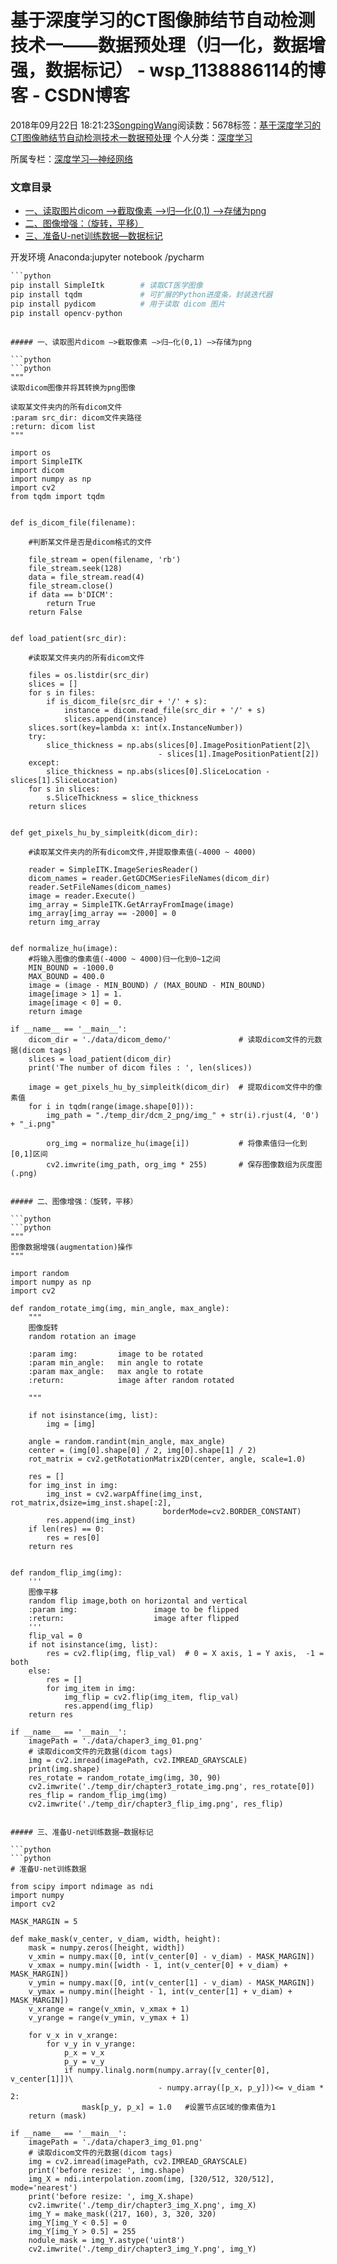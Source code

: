 # 基于深度学习的CT图像肺结节自动检测技术一——数据预处理（归一化，数据增强，数据标记） - wsp_1138886114的博客 - CSDN博客





2018年09月22日 18:21:23[SongpingWang](https://me.csdn.net/wsp_1138886114)阅读数：5678标签：[基于深度学习的CT图像肺结节自动检测技术一数据预处理](https://so.csdn.net/so/search/s.do?q=基于深度学习的CT图像肺结节自动检测技术一数据预处理&t=blog)
个人分类：[深度学习](https://blog.csdn.net/wsp_1138886114/article/category/7729523)

所属专栏：[深度学习—神经网络](https://blog.csdn.net/column/details/27368.html)












### 文章目录
- [一、读取图片dicom —>截取像素 —>归—化(0,1) —>存储为png](#dicom__01_png_10)
- [二、图像增强：（旋转，平移）](#_96)
- [三、准备U-net训练数据—数据标记](#Unet_162)



 开发环境 Anaconda:jupyter notebook /pycharm

```python
```python
pip install SimpleItk        # 读取CT医学图像
pip install tqdm             # 可扩展的Python进度条，封装迭代器 
pip install pydicom          # 用于读取 dicom 图片
pip install opencv-python
```
```

##### 一、读取图片dicom —>截取像素 —>归—化(0,1) —>存储为png

```python
```python
"""
读取dicom图像并将其转换为png图像

读取某文件夹内的所有dicom文件
:param src_dir: dicom文件夹路径
:return: dicom list
""" 

import os
import SimpleITK
import dicom
import numpy as np
import cv2
from tqdm import tqdm


def is_dicom_file(filename):

    #判断某文件是否是dicom格式的文件

    file_stream = open(filename, 'rb')
    file_stream.seek(128)
    data = file_stream.read(4)
    file_stream.close()
    if data == b'DICM':
        return True
    return False


def load_patient(src_dir):
    
    #读取某文件夹内的所有dicom文件
    
    files = os.listdir(src_dir)
    slices = []
    for s in files:
        if is_dicom_file(src_dir + '/' + s):
            instance = dicom.read_file(src_dir + '/' + s)
            slices.append(instance)
    slices.sort(key=lambda x: int(x.InstanceNumber))
    try:
        slice_thickness = np.abs(slices[0].ImagePositionPatient[2]\
                                 - slices[1].ImagePositionPatient[2])
    except:
        slice_thickness = np.abs(slices[0].SliceLocation - slices[1].SliceLocation)
    for s in slices:
        s.SliceThickness = slice_thickness
    return slices


def get_pixels_hu_by_simpleitk(dicom_dir):

    #读取某文件夹内的所有dicom文件,并提取像素值(-4000 ~ 4000)

    reader = SimpleITK.ImageSeriesReader()
    dicom_names = reader.GetGDCMSeriesFileNames(dicom_dir)
    reader.SetFileNames(dicom_names)
    image = reader.Execute()
    img_array = SimpleITK.GetArrayFromImage(image)
    img_array[img_array == -2000] = 0
    return img_array


def normalize_hu(image):
	#将输入图像的像素值(-4000 ~ 4000)归一化到0~1之间
    MIN_BOUND = -1000.0
    MAX_BOUND = 400.0
    image = (image - MIN_BOUND) / (MAX_BOUND - MIN_BOUND)
    image[image > 1] = 1.
    image[image < 0] = 0.
    return image

if __name__ == '__main__':
    dicom_dir = './data/dicom_demo/'               # 读取dicom文件的元数据(dicom tags)
    slices = load_patient(dicom_dir)
    print('The number of dicom files : ', len(slices))
    
    image = get_pixels_hu_by_simpleitk(dicom_dir)  # 提取dicom文件中的像素值
    for i in tqdm(range(image.shape[0])):
        img_path = "./temp_dir/dcm_2_png/img_" + str(i).rjust(4, '0') + "_i.png"
        
        org_img = normalize_hu(image[i])           # 将像素值归一化到[0,1]区间
        cv2.imwrite(img_path, org_img * 255)       # 保存图像数组为灰度图(.png)
```
```

##### 二、图像增强：（旋转，平移）

```python
```python
"""
图像数据增强(augmentation)操作
"""

import random
import numpy as np
import cv2

def random_rotate_img(img, min_angle, max_angle):
    """
    图像旋转
    random rotation an image

    :param img:         image to be rotated
    :param min_angle:   min angle to rotate
    :param max_angle:   max angle to rotate
    :return:            image after random rotated

    """

    if not isinstance(img, list):
        img = [img]

    angle = random.randint(min_angle, max_angle)
    center = (img[0].shape[0] / 2, img[0].shape[1] / 2)
    rot_matrix = cv2.getRotationMatrix2D(center, angle, scale=1.0)

    res = []
    for img_inst in img:
        img_inst = cv2.warpAffine(img_inst, rot_matrix,dsize=img_inst.shape[:2],
                                  borderMode=cv2.BORDER_CONSTANT)
        res.append(img_inst)
    if len(res) == 0:
        res = res[0]
    return res


def random_flip_img(img):                         
    '''
	图像平移
    random flip image,both on horizontal and vertical
    :param img:                 image to be flipped
    :return:                    image after flipped
    '''
    flip_val = 0
    if not isinstance(img, list):
        res = cv2.flip(img, flip_val)  # 0 = X axis, 1 = Y axis,  -1 = both
    else:
        res = []
        for img_item in img:
            img_flip = cv2.flip(img_item, flip_val)
            res.append(img_flip)
    return res

if __name__ == '__main__':
    imagePath = './data/chaper3_img_01.png'
    # 读取dicom文件的元数据(dicom tags)
    img = cv2.imread(imagePath, cv2.IMREAD_GRAYSCALE)
    print(img.shape)
    res_rotate = random_rotate_img(img, 30, 90)
    cv2.imwrite('./temp_dir/chapter3_rotate_img.png', res_rotate[0])
    res_flip = random_flip_img(img)
    cv2.imwrite('./temp_dir/chapter3_flip_img.png', res_flip)
```
```

##### 三、准备U-net训练数据—数据标记

```python
```python
# 准备U-net训练数据

from scipy import ndimage as ndi
import numpy
import cv2

MASK_MARGIN = 5

def make_mask(v_center, v_diam, width, height):
    mask = numpy.zeros([height, width])
    v_xmin = numpy.max([0, int(v_center[0] - v_diam) - MASK_MARGIN])
    v_xmax = numpy.min([width - 1, int(v_center[0] + v_diam) + MASK_MARGIN])
    v_ymin = numpy.max([0, int(v_center[1] - v_diam) - MASK_MARGIN])
    v_ymax = numpy.min([height - 1, int(v_center[1] + v_diam) + MASK_MARGIN])
    v_xrange = range(v_xmin, v_xmax + 1)
    v_yrange = range(v_ymin, v_ymax + 1)

    for v_x in v_xrange:
        for v_y in v_yrange:
            p_x = v_x
            p_y = v_y
            if numpy.linalg.norm(numpy.array([v_center[0], v_center[1]])\
                                 - numpy.array([p_x, p_y]))<= v_diam * 2:
                mask[p_y, p_x] = 1.0   #设置节点区域的像素值为1
    return (mask)

if __name__ == '__main__':
    imagePath = './data/chaper3_img_01.png'
    # 读取dicom文件的元数据(dicom tags)
    img = cv2.imread(imagePath, cv2.IMREAD_GRAYSCALE)
    print('before resize: ', img.shape)
    img_X = ndi.interpolation.zoom(img, [320/512, 320/512], mode='nearest')
    print('before resize: ', img_X.shape)
    cv2.imwrite('./temp_dir/chapter3_img_X.png', img_X)
    img_Y = make_mask((217, 160), 3, 320, 320)
    img_Y[img_Y < 0.5] = 0
    img_Y[img_Y > 0.5] = 255
    nodule_mask = img_Y.astype('uint8')
    cv2.imwrite('./temp_dir/chapter3_img_Y.png', img_Y)
```
```



